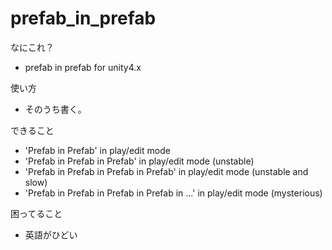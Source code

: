 prefab_in_prefab
================

なにこれ？
* prefab in prefab for unity4.x

使い方
* そのうち書く。

できること
* 'Prefab in Prefab' in play/edit mode
* 'Prefab in Prefab in Prefab' in play/edit mode (unstable)
* 'Prefab in Prefab in Prefab in Prefab' in play/edit mode (unstable and slow)
* 'Prefab in Prefab in Prefab in Prefab in ...' in play/edit mode (mysterious)

困ってること
* 英語がひどい
